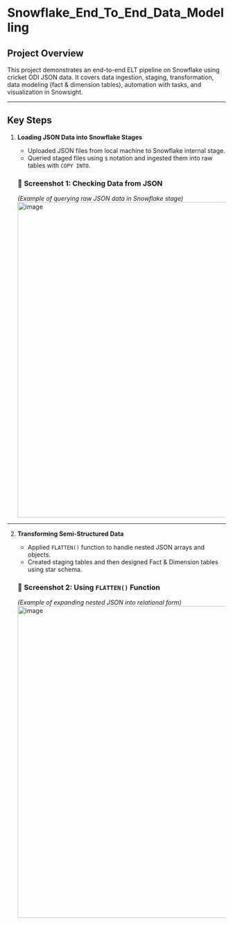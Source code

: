 # Snowflake_End_To_End_Data_Modelling

## Project Overview  
This project demonstrates an end-to-end ELT pipeline on Snowflake using cricket ODI JSON data. It covers data ingestion, staging, transformation, data modeling (fact & dimension tables), automation with tasks, and visualization in Snowsight.

---

## Key Steps  

1. **Loading JSON Data into Snowflake Stages**  
   - Uploaded JSON files from local machine to Snowflake internal stage.  
   - Queried staged files using `$` notation and ingested them into raw tables with `COPY INTO`.  

   ### 📸 Screenshot 1: Checking Data from JSON  
   *(Example of querying raw JSON data in Snowflake stage)*
   <img width="1280" height="726" alt="image" src="https://github.com/user-attachments/assets/2c4da839-9e65-4d7c-90a7-0f7d28d38f14" />


---

2. **Transforming Semi-Structured Data**  
   - Applied `FLATTEN()` function to handle nested JSON arrays and objects.  
   - Created staging tables and then designed Fact & Dimension tables using star schema.  

   ### 📸 Screenshot 2: Using `FLATTEN()` Function  
   *(Example of expanding nested JSON into relational form)*
   <img width="1280" height="718" alt="image" src="https://github.com/user-attachments/assets/f7aa9288-ef89-4877-ada8-fd06693ecf9c" />


